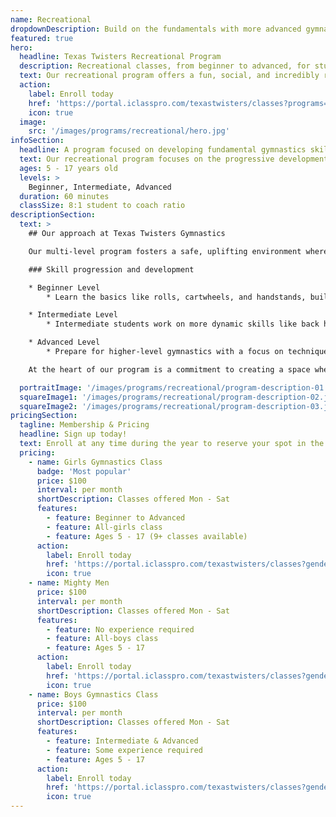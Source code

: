 ```yaml
---
name: Recreational
dropdownDescription: Build on the fundamentals with more advanced gymnastics skills.
featured: true
hero:
  headline: Texas Twisters Recreational Program
  description: Recreational classes, from beginner to advanced, for students age 5+ with a focus on developing and refining fundamental gymnastics skills on bars, beam, floor, vault, and trampolines.
  text: Our recreational program offers a fun, social, and incredibly rewarding sport that builds core movement skills and a healthy level of self-confidence, courage and discipline.
  action:
    label: Enroll today
    href: 'https://portal.iclasspro.com/texastwisters/classes?programs=16'
    icon: true
  image:
    src: '/images/programs/recreational/hero.jpg'
infoSection:
  headline: A program focused on developing fundamental gymnastics skills
  text: Our recreational program focuses on the progressive development of gymnastics skills from the ground up, with an emphasis on fun and safety in an encouraging environment.
  ages: 5 - 17 years old
  levels: >
    Beginner, Intermediate, Advanced
  duration: 60 minutes
  classSize: 8:1 student to coach ratio
descriptionSection:
  text: >
    ## Our approach at Texas Twisters Gymnastics

    Our multi-level program fosters a safe, uplifting environment where kids progress at their own pace. With low student to coach ratios, we can ensure an optimal amount of hands-on coaching for each student and a wide variety of events and drills every week.

    ### Skill progression and development

    * Beginner Level
        * Learn the basics like rolls, cartwheels, and handstands, build strength and flexibility with exercises like straight-arm bridge holds, start vaulting with squat-ons and dive rolls, practice bar work with pike glide swings and pullovers, and develop coordination on the beam with relevè walks and straight jumps.

    * Intermediate Level
        * Intermediate students work on more dynamic skills like back hip circles on bars, tuck jumps on beam, and handstand flatbacks on vault. Classes will begin to incorporate backbends, handstand forward rolls, and round-off rebounds into floor tumbling, while continuing to enhance strength, flexibility, and confidence.

    * Advanced Level
        * Prepare for higher-level gymnastics with a focus on technique and performance. This level introduces skills like front handsprings over the vault, round-off back handsprings on floor, front hip circles on bars, beam skills like split jumps, full turns, cartwheels, and more!

    At the heart of our program is a commitment to creating a space where children can learn, grow, and explore their potential. Through highly-skilled coaching with an emphasis on safety, we aim to inspire a sense of accomplishment, intent on helping each child grow not only as an athlete but as a confident, disciplined individual.

  portraitImage: '/images/programs/recreational/program-description-01.jpg'
  squareImage1: '/images/programs/recreational/program-description-02.jpg'
  squareImage2: '/images/programs/recreational/program-description-03.jpg'
pricingSection:
  tagline: Membership & Pricing
  headline: Sign up today!
  text: Enroll at any time during the year to reserve your spot in the class. Looking to practice than once a week? Ask us about our multi-class discounts!
  pricing:
    - name: Girls Gymnastics Class
      badge: 'Most popular'
      price: $100
      interval: per month
      shortDescription: Classes offered Mon - Sat
      features:
        - feature: Beginner to Advanced
        - feature: All-girls class
        - feature: Ages 5 - 17 (9+ classes available)
      action:
        label: Enroll today
        href: 'https://portal.iclasspro.com/texastwisters/classes?genders=0&programs=16'
        icon: true
    - name: Mighty Men
      price: $100
      interval: per month
      shortDescription: Classes offered Mon - Sat
      features:
        - feature: No experience required
        - feature: All-boys class
        - feature: Ages 5 - 17
      action:
        label: Enroll today
        href: 'https://portal.iclasspro.com/texastwisters/classes?genders=1&programs=16'
        icon: true
    - name: Boys Gymnastics Class
      price: $100
      interval: per month
      shortDescription: Classes offered Mon - Sat
      features:
        - feature: Intermediate & Advanced
        - feature: Some experience required
        - feature: Ages 5 - 17
      action:
        label: Enroll today
        href: 'https://portal.iclasspro.com/texastwisters/classes?genders=1&levels=3,7&programs=16'
        icon: true
---
```

